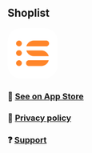 ## Shoplist

<img src="./shoplist-logo.png" width="100" height="100" style="border-radius:25%">


### 🍎 [See on App Store](https://apps.apple.com/app/id6446956373)

### 🔏 [Privacy policy](./privacy-policy.html)

### ❓ [Support](./support.md)
